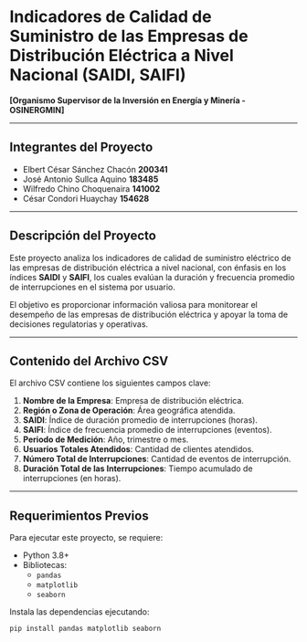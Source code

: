 # **Indicadores de Calidad de Suministro de las Empresas de Distribución Eléctrica a Nivel Nacional (SAIDI, SAIFI)**  
**[Organismo Supervisor de la Inversión en Energía y Minería - OSINERGMIN]**

---

## **Integrantes del Proyecto**  
-  Elbert César Sánchez Chacón   **200341** 
- José Antonio Sullca Aquino     **183485** 
-  Wilfredo Chino Choquenaira    **141002**
-  César Condori Huaychay        **154628** 

---

## **Descripción del Proyecto**  
Este proyecto analiza los indicadores de calidad de suministro eléctrico de las empresas de distribución eléctrica a nivel nacional, con énfasis en los índices **SAIDI** y **SAIFI**, los cuales evalúan la duración y frecuencia promedio de interrupciones en el sistema por usuario.  

El objetivo es proporcionar información valiosa para monitorear el desempeño de las empresas de distribución eléctrica y apoyar la toma de decisiones regulatorias y operativas.  

---

## **Contenido del Archivo CSV**  
El archivo CSV contiene los siguientes campos clave:  
1. **Nombre de la Empresa**: Empresa de distribución eléctrica.  
2. **Región o Zona de Operación**: Área geográfica atendida.  
3. **SAIDI**: Índice de duración promedio de interrupciones (horas).  
4. **SAIFI**: Índice de frecuencia promedio de interrupciones (eventos).  
5. **Periodo de Medición**: Año, trimestre o mes.  
6. **Usuarios Totales Atendidos**: Cantidad de clientes atendidos.  
7. **Número Total de Interrupciones**: Cantidad de eventos de interrupción.  
8. **Duración Total de las Interrupciones**: Tiempo acumulado de interrupciones (en horas).  

---

## **Requerimientos Previos**  
Para ejecutar este proyecto, se requiere:  
- Python 3.8+  
- Bibliotecas:  
  - `pandas`  
  - `matplotlib`  
  - `seaborn`  

Instala las dependencias ejecutando:  
```bash
pip install pandas matplotlib seaborn
